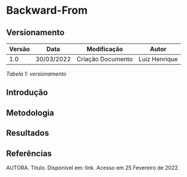 # Backward-From

## Versionamento

| Versão | Data | Modificação | Autor |
|-|-|:-:|:-:|
| 1.0 | 30/03/2022 | Criação Documento | Luiz Henrique |

*Tabela 1: versionamento*

## Introdução

## Metodologia

## Resultados 

## Referências 

AUTORA. Titulo. Disponível em: link. Acesso em 25 Fevereiro de 2022.